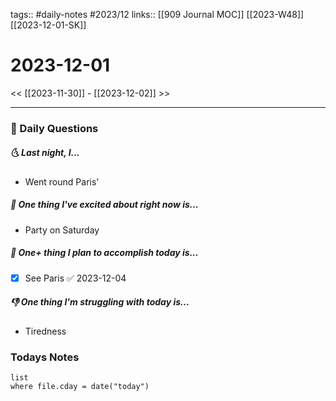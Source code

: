 tags:: #daily-notes #2023/12
links:: [[909 Journal MOC]] [[2023-W48]] [[2023-12-01-SK]]
# 2023-12-01

<< [[2023-11-30]] - [[2023-12-02]] >>

---
### 📅 Daily Questions
##### 🌜 Last night, I...
- Went round Paris'

##### 🙌 One thing I've excited about right now is...
- Party on Saturday

##### 🚀 One+ thing I plan to accomplish today is...
- [x] See Paris ✅ 2023-12-04

##### 👎 One thing I'm struggling with today is...
- Tiredness

### Todays Notes
```dataview
list 
where file.cday = date("today")
```
